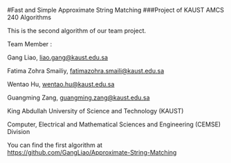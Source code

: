 #Fast and Simple Approximate String Matching
###Project of KAUST AMCS 240 Algorithms

This is the second algorithm of our team project. 

Team Member :

Gang Liao, liao.gang@kaust.edu.sa

Fatima Zohra Smailiy, fatimazohra.smaili@kaust.edu.sa

Wentao Hu, wentao.hu@kaust.edu.sa

Guangming Zang, guangming.zang@kaust.edu.sa

King Abdullah University of Science and Technology (KAUST)

Computer, Electrical and Mathematical Sciences and Engineering (CEMSE) Division

You can find the first algorithm at https://github.com/GangLiao/Approximate-String-Matching 
